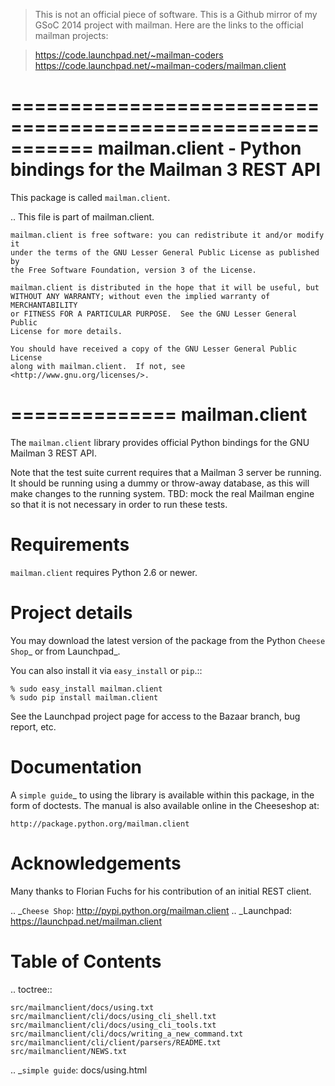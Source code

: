 
>This is not an official piece of software. This is a Github mirror of
>my GSoC 2014 project with mailman. Here are the links to the official
>mailman projects:

>https://code.launchpad.net/~mailman-coders
>https://code.launchpad.net/~mailman-coders/mailman.client


===========================================================
mailman.client - Python bindings for the Mailman 3 REST API
===========================================================

This package is called ``mailman.client``. 


..
    This file is part of mailman.client.

    mailman.client is free software: you can redistribute it and/or modify it
    under the terms of the GNU Lesser General Public License as published by
    the Free Software Foundation, version 3 of the License.

    mailman.client is distributed in the hope that it will be useful, but
    WITHOUT ANY WARRANTY; without even the implied warranty of MERCHANTABILITY
    or FITNESS FOR A PARTICULAR PURPOSE.  See the GNU Lesser General Public
    License for more details.

    You should have received a copy of the GNU Lesser General Public License
    along with mailman.client.  If not, see <http://www.gnu.org/licenses/>.


==============
mailman.client
==============

The ``mailman.client`` library provides official Python bindings for the GNU
Mailman 3 REST API.

Note that the test suite current requires that a Mailman 3 server be running.
It should be running using a dummy or throw-away database, as this will make
changes to the running system.  TBD: mock the real Mailman engine so that it
is not necessary in order to run these tests.


Requirements
============

``mailman.client`` requires Python 2.6 or newer.


Project details
===============

You may download the latest version of the package from the Python
`Cheese Shop`_ or from Launchpad_.

You can also install it via ``easy_install`` or ``pip``.::

    % sudo easy_install mailman.client
    % sudo pip install mailman.client

See the Launchpad project page for access to the Bazaar branch, bug report,
etc.

Documentation
=============

A `simple guide`_ to using the library is available within this package, in
the form of doctests.   The manual is also available online in the Cheeseshop
at:

    http://package.python.org/mailman.client


Acknowledgements
================

Many thanks to Florian Fuchs for his contribution of an initial REST client.


.. _`Cheese Shop`: http://pypi.python.org/mailman.client
.. _Launchpad: https://launchpad.net/mailman.client

Table of Contents
=================

.. toctree::

    src/mailmanclient/docs/using.txt
    src/mailmanclient/cli/docs/using_cli_shell.txt
    src/mailmanclient/cli/docs/using_cli_tools.txt
    src/mailmanclient/cli/docs/writing_a_new_command.txt
    src/mailmanclient/cli/client/parsers/README.txt
    src/mailmanclient/NEWS.txt

.. _`simple guide`: docs/using.html
